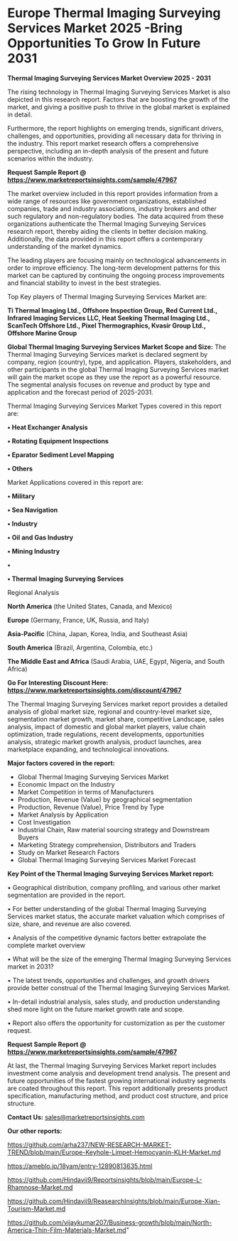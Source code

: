 # Europe Thermal Imaging Surveying Services Market 2025 -Bring Opportunities To Grow In Future 2031

<Strong> Thermal Imaging Surveying Services Market Overview 2025 - 2031</strong>

The rising technology in Thermal Imaging Surveying Services Market is also depicted in this research report. Factors that are boosting the growth of the market, and giving a positive push to thrive in the global market is explained in detail.

Furthermore, the report highlights on emerging trends, significant drivers, challenges, and opportunities, providing all necessary data for thriving in the industry. This report market research offers a comprehensive perspective, including an in-depth analysis of the present and future scenarios within the industry.

<strong>Request Sample Report @ <a href=https://www.marketreportsinsights.com/sample/47967>https://www.marketreportsinsights.com/sample/47967</a></strong>

The market overview included in this report provides information from a wide range of resources like government organizations, established companies, trade and industry associations, industry brokers and other such regulatory and non-regulatory bodies. The data acquired from these organizations authenticate the Thermal Imaging Surveying Services research report, thereby aiding the clients in better decision making. Additionally, the data provided in this report offers a contemporary understanding of the market dynamics.

The leading players are focusing mainly on technological advancements in order to improve efficiency. The long-term development patterns for this market can be captured by continuing the ongoing process improvements and financial stability to invest in the best strategies.

Top Key players of Thermal Imaging Surveying Services Market are:

<strong>Ti Thermal Imaging Ltd., Offshore Inspection Group, Red Current Ltd., Infrared Imaging Services LLC, Heat Seeking Thermal Imaging Ltd., ScanTech Offshore Ltd., Pixel Thermographics, Kvasir Group Ltd., Offshore Marine Group</strong>

<strong><b>Global Thermal Imaging Surveying Services Market Scope and Size:</b></strong>
The Thermal Imaging Surveying Services market is declared segment by company, region (country), type, and application. Players, stakeholders, and other participants in the global Thermal Imaging Surveying Services market will gain the market scope as they use the report as a powerful resource. The segmental analysis focuses on revenue and product by type and application and the forecast period of 2025-2031.

Thermal Imaging Surveying Services Market Types covered in this report are:

<strong>•  Heat Exchanger Analysis

•  Rotating Equipment Inspections

•  Eparator Sediment Level Mapping

•  Others</strong>

Market Applications covered in this report are:

<strong>•  Military

•  Sea Navigation

•  Industry

•  Oil and Gas Industry

•  Mining Industry

•  

•  Thermal Imaging Surveying Services</strong> 

Regional Analysis

<strong>North America</strong> (the United States, Canada, and Mexico)

<strong>Europe</strong> (Germany, France, UK, Russia, and Italy)

<strong>Asia-Pacific</strong> (China, Japan, Korea, India, and Southeast Asia)

<strong>South America</strong> (Brazil, Argentina, Colombia, etc.)

<strong>The Middle East and Africa</strong> (Saudi Arabia, UAE, Egypt, Nigeria, and South Africa)

<strong>Go For Interesting Discount Here: <a href=https://www.marketreportsinsights.com/discount/47967>https://www.marketreportsinsights.com/discount/47967</a></strong>

The Thermal Imaging Surveying Services market report provides a detailed analysis of global market size, regional and country-level market size, segmentation market growth, market share, competitive Landscape, sales analysis, impact of domestic and global market players, value chain optimization, trade regulations, recent developments, opportunities analysis, strategic market growth analysis, product launches, area marketplace expanding, and technological innovations.

<strong><b>Major factors covered in the report:</b></strong>
<ul>
  <li>Global Thermal Imaging Surveying Services Market </li>
  <li>Economic Impact on the Industry</li>
  <li>Market Competition in terms of Manufacturers</li>
  <li>Production, Revenue (Value) by geographical segmentation</li>
  <li>Production, Revenue (Value), Price Trend by Type</li>
  <li>Market Analysis by Application</li>
  <li>Cost Investigation</li>
  <li>Industrial Chain, Raw material sourcing strategy and Downstream Buyers</li>
  <li>Marketing Strategy comprehension, Distributors and Traders</li>
  <li>Study on Market Research Factors</li>
  <li>Global Thermal Imaging Surveying Services Market Forecast</li>
</ul>

<strong><b>Key Point of the Thermal Imaging Surveying Services Market report:</b></strong>

• Geographical distribution, company profiling, and various other market segmentation are provided in the report.

• For better understanding of the global Thermal Imaging Surveying Services market status, the accurate market valuation which comprises of size, share, and revenue are also covered.

• Analysis of the competitive dynamic factors better extrapolate the complete market overview

• What will be the size of the emerging Thermal Imaging Surveying Services market in 2031?

• The latest trends, opportunities and challenges, and growth drivers provide better construal of the Thermal Imaging Surveying Services Market.

• In-detail industrial analysis, sales study, and production understanding shed more light on the future market growth rate and scope.

• Report also offers the opportunity for customization as per the customer request.

<strong>Request Sample Report @ <a href=https://www.marketreportsinsights.com/sample/47967>https://www.marketreportsinsights.com/sample/47967</a></strong>

At last, the Thermal Imaging Surveying Services Market report includes investment come analysis and development trend analysis. The present and future opportunities of the fastest growing international industry segments are coated throughout this report. This report additionally presents product specification, manufacturing method, and product cost structure, and price structure.

<strong>Contact Us:</strong>
sales@marketreportsinsights.com

<strong>Our other reports:</strong>

<a href=https://github.com/arha237/NEW-RESEARCH-MARKET-TREND/blob/main/Europe-Keyhole-Limpet-Hemocyanin-KLH-Market.md>https://github.com/arha237/NEW-RESEARCH-MARKET-TREND/blob/main/Europe-Keyhole-Limpet-Hemocyanin-KLH-Market.md</a>

<a href=https://ameblo.jp/18yam/entry-12890813635.html>https://ameblo.jp/18yam/entry-12890813635.html</a>

<a href=https://github.com/Hindavii9/Reportsinsights/blob/main/Europe-L-Rhamnose-Market.md>https://github.com/Hindavii9/Reportsinsights/blob/main/Europe-L-Rhamnose-Market.md</a>

<a href=https://github.com/Hindavii9/ReasearchInsights/blob/main/Europe-Xian-Tourism-Market.md>https://github.com/Hindavii9/ReasearchInsights/blob/main/Europe-Xian-Tourism-Market.md</a>

<a href=https://github.com/vijaykumar207/Business-growth/blob/main/North-America-Thin-Film-Materials-Market.md>https://github.com/vijaykumar207/Business-growth/blob/main/North-America-Thin-Film-Materials-Market.md</a>"
